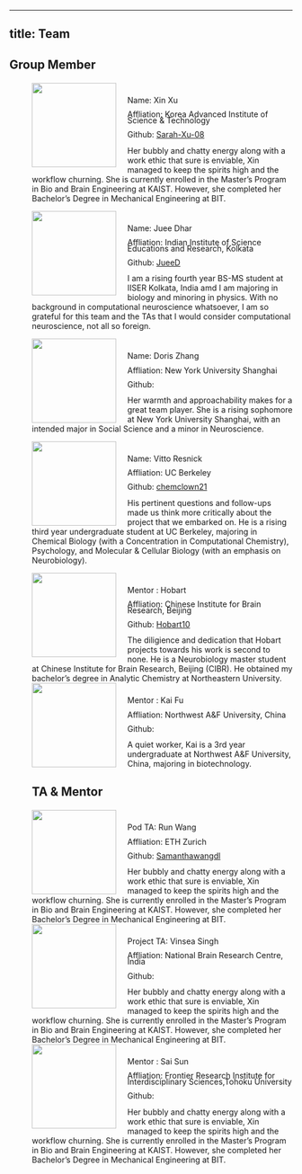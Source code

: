 
 
 ---
title: Team
---

## Group Member
<div style = "margin-left:40px; margin-top:20px">

<div>
<div>
<img src="https://tva1.sinaimg.cn/large/e6c9d24egy1h4mdmu0v7kj208e0b9aa8.jpg"  width=150 style="float: left; margin-right: 20px" >
</div>
<div>
<div style="line-height: 80%; padding-top:25px">
Name: Xin Xu

Affliation: Korea Advanced Institute of Science & Technology

Github: <a href="https://github.com/Sarah-Xu-08">Sarah-Xu-08</a>

</div>

Her bubbly and chatty energy along with a work ethic that sure is enviable, Xin managed to keep the spirits high and the workflow churning. She is currently enrolled in the Master’s Program in Bio and Brain Engineering at KAIST. However, she completed her Bachelor’s Degree in Mechanical Engineering at BIT.

</div>
</div>
<div>
<div>
<img src="https://tva1.sinaimg.cn/large/e6c9d24egy1h4mdnfyo6aj20u014075c.jpg"  width=150 style="float: left; margin-right: 20px" >
</div>
<div>
<div style="line-height: 80%; padding-top:25px">
Name: Juee Dhar

Affliation: Indian Institute of Science Educations and Research, Kolkata

Github: <a href="https://github.com/JueeD">JueeD</a>

</div>

I am a rising fourth year BS-MS student at IISER Kolkata, India amd I am  majoring in biology and minoring in physics. With no background in computational neuroscience whatsoever, I am so grateful for this team and the TAs that I would consider computational neuroscience, not all so foreign.

</div>


<div>
<img src="https://tva1.sinaimg.cn/large/e6c9d24egy1h4nu7r6godj20c80g83z4.jpg"  width=150 style="float: left; margin-right: 20px" >
</div>
<div>
<div style="line-height: 80%; padding-top:25px">
Name: Doris Zhang 

Affliation: New York University Shanghai

Github:

</div>

 Her warmth and approachability makes for a great team player. She is a rising sophomore at New York University Shanghai, with an intended major in Social Science and a minor in Neuroscience.

</div>

<div>
<img src="https://tva1.sinaimg.cn/large/e6c9d24egy1h4nu8kby38j212c0u0go7.jpg"  width=150 style="float: left; margin-right: 20px" >
</div>
<div>
<div style="line-height: 80%; padding-top:25px">
Name: Vitto Resnick

Affliation: UC Berkeley 

Github: <a href="https://github.com/chemclown21">chemclown21</a>

</div>

His pertinent questions and follow-ups made us think more critically about the project that we embarked on. He is a rising third year undergraduate student at UC Berkeley, majoring in Chemical Biology (with a Concentration in Computational Chemistry), Psychology, and Molecular & Cellular Biology (with an emphasis on Neurobiology).
  
</div>



<div>
<img src="https://tva1.sinaimg.cn/large/e6c9d24egy1h4nyoj4fhoj20lr0pj75f.jpg"  width=150 style="float: left; margin-right: 20px" >
</div>
<div>
<div style="line-height: 80%; padding-top:25px">
Mentor : Hobart

Affliation: Chinese Institute for Brain Research, Beijing

Github: <a href="https://github.com/Hobart10">Hobart10</a>


</div>
The diligience and dedication that Hobart projects towards his work is second to none. He is a Neurobiology master student at Chinese Institute for Brain Research, Beijing (CIBR). He obtained my bachelor’s degree in Analytic Chemistry at Northeastern University.
</div>
  
</div>
<div>
<img src="https://tva1.sinaimg.cn/large/e6c9d24egy1h4nu9ejmonj20ce0g73ys.jpg"  width=150 style="float: left; margin-right: 20px" >
</div>
<div>
<div style="line-height: 80%; padding-top:25px">
Mentor : Kai Fu

Affliation: Northwest A&F University, China

Github:


</div>
A quiet worker, Kai is a 3rd year undergraduate at Northwest A&F University, China, majoring in biotechnology. 
</div>


## TA & Mentor

<div style = "margin-top:20px">

<div>
<img src="https://tva1.sinaimg.cn/large/e6c9d24egy1h4ldid3b1ej20k90k9q3a.jpg"  width=150 style="float: left; margin-right: 20px" >
</div>
<div>
<div style="line-height: 80%; padding-top:25px">
Pod TA: Run Wang

Affliation: ETH Zurich

Github: <a href="https://github.com/SamanthaWangdl">Samanthawangdl</a>


</div>
Her bubbly and chatty energy along with a work ethic that sure is enviable, Xin managed to keep the spirits high and the workflow churning. She is currently enrolled in the Master’s Program in Bio and Brain Engineering at KAIST. However, she completed her Bachelor’s Degree in Mechanical Engineering at BIT.

<div>
<img src="https://tva1.sinaimg.cn/large/e6c9d24egy1h4nyowxikej20pi0piq51.jpg"  width=150 style="float: left; margin-right: 20px" >
</div>
<div>
<div style="line-height: 80%; padding-top:25px">
Project TA: Vinsea Singh

Affliation: National Brain Research Centre, India

Github:


</div>
Her bubbly and chatty energy along with a work ethic that sure is enviable, Xin managed to keep the spirits high and the workflow churning. She is currently enrolled in the Master’s Program in Bio and Brain Engineering at KAIST. However, she completed her Bachelor’s Degree in Mechanical Engineering at BIT.

<div>
<img src="https://tva1.sinaimg.cn/large/e6c9d24egy1h4nu9ejmonj20ce0g73ys.jpg"  width=150 style="float: left; margin-right: 20px" >
</div>
<div>
<div style="line-height: 80%; padding-top:25px">
Mentor : Sai Sun

Affliation: Frontier Research Institute for Interdisciplinary Sciences,Tohoku University

Github:


</div>
Her bubbly and chatty energy along with a work ethic that sure is enviable, Xin managed to keep the spirits high and the workflow churning. She is currently enrolled in the Master’s Program in Bio and Brain Engineering at KAIST. However, she completed her Bachelor’s Degree in Mechanical Engineering at BIT.
</div>
